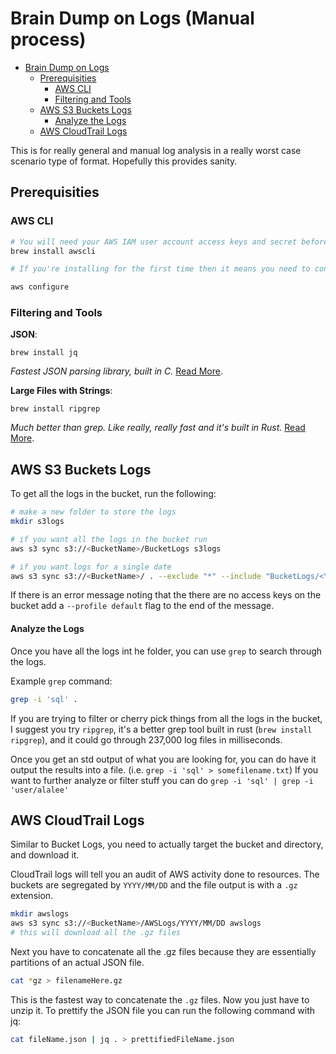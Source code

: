 # Brain Dump on Logs (Manual process)

- [Brain Dump on Logs](#brain-dump-on-logs)
  - [Prerequisities](#prerequisities)
    - [AWS CLI](#aws-cli)
    - [Filtering and Tools](#filtering-and-tools)
  - [AWS S3 Buckets Logs](#aws-s3-buckets-logs)
      - [Analyze the Logs](#analyze-the-logs)
  - [AWS CloudTrail Logs](#aws-cloudtrail-logs)

This is for really general and manual log analysis in a really worst case scenario type of format. Hopefully this provides sanity.

## Prerequisities

### AWS CLI
```bash
# You will need your AWS IAM user account access keys and secret before starting this step
brew install awscli

# If you're installing for the first time then it means you need to configure the cli with your profile and credentials

aws configure
```

### Filtering and Tools

**JSON**: 

`brew install jq`

*Fastest JSON parsing library, built in C.* [Read More](https://github.com/stedolan/jq).


**Large Files with Strings**:

`brew install ripgrep`

*Much better than grep. Like really, really fast and it's built in Rust.* [Read More](https://github.com/BurntSushi/ripgrep).


## AWS S3 Buckets Logs
To get all the logs in the bucket, run the following:
```bash
# make a new folder to store the logs
mkdir s3logs

# if you want all the logs in the bucket run 
aws s3 sync s3://<BucketName>/BucketLogs s3logs

# if you want logs for a single date
aws s3 sync s3://<BucketName>/ . --exclude "*" --include "BucketLogs/<YYYY-MM-DD>*"
```

If there is an error message noting that the there are no access keys on the bucket add a `--profile default` flag to the end of the message.

#### Analyze the Logs
Once you have all the logs int he folder, you can use `grep` to search through the logs.

Example `grep` command:
```bash
grep -i 'sql' .
```

If you are trying to filter or cherry pick things from all the logs in the bucket, I suggest you try `ripgrep`, it's a better grep tool built in rust (`brew install ripgrep`), and it could go through 237,000 log files in milliseconds.

Once you get an std output of what you are looking for, you can do have it output the results into a file. (i.e. `grep -i 'sql' > somefilename.txt`) If you want to further analyze or filter stuff you can do `grep -i 'sql' | grep -i 'user/alalee'`

## AWS CloudTrail Logs
Similar to Bucket Logs, you need to actually target the bucket and directory, and download it.

CloudTrail logs will tell you an audit of AWS activity done to resources. The buckets are segregated by `YYYY/MM/DD` and the file output is with a `.gz` extension.

```bash
mkdir awslogs
aws s3 sync s3://<BucketName>/AWSLogs/YYYY/MM/DD awslogs
# this will download all the .gz files
```

Next you have to concatenate all the .gz files because they are essentially partitions of an actual JSON file.
```bash
cat *gz > filenameHere.gz
```
This is the fastest way to concatenate the `.gz` files. Now you just have to unzip it. To prettify the JSON file you can run the following command with jq:

```bash
cat fileName.json | jq . > prettifiedFileName.json
```
